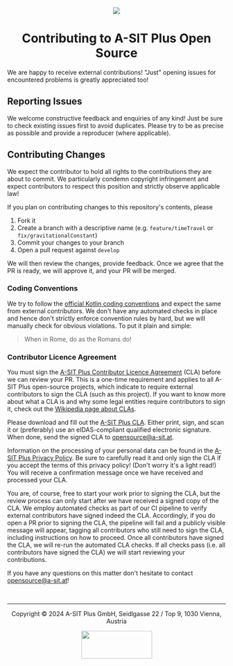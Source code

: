 <div align="center">
<img src="https://github.com/user-attachments/assets/13750466-7d65-492f-9250-420da5467d2d">

# Contributing to A-SIT Plus Open Source

</div>

We are happy to receive external contributions!
"Just" opening issues for encountered problems is greatly appreciated too!

## Reporting Issues

We welcome constructive feedback and enquiries of any kind! Just be sure to check existing issues first to avoid duplicates.
Please try to be as precise as possible and provide a reproducer (where applicable).

## Contributing Changes

We expect the contributor to hold all rights to the contributions they are about to commit.
We particularly condemn copyright infringement and expect contributors to respect this position and strictly observe applicable law!

If you plan on contributing changes to this repository's contents, please

1. Fork it
2. Create a branch with a descriptive name (e.g. `feature/timeTravel` or `fix/gravitationalConstant`)
3. Commit your changes to your branch
4. Open a pull request against `develop`

We will then review the changes, provide feedback.
Once we agree that the PR is ready, we will approve it, and your PR will be merged.

### Coding Conventions

We try to follow the [official Kotlin coding conventions](https://kotlinlang.org/docs/coding-conventions.html) and expect the same from external contributors.
We don't have any automated checks in place and hence don't strictly enforce convention rules by hard, but we will manually check for obvious violations.
To put it plain and simple:

> When in Rome, do as the Romans do!

### Contributor Licence Agreement

You must sign the [A-SIT Plus Contributor Licence Agreement](https://a-sit-plus.github.io/ASP_CLA.pdf) (CLA) before we can review your PR.
This is a one-time requirement and applies to all A-SIT Plus open-source projects, which indicate to require external contributors to sign the CLA (such as this project).
If you want to know more about what a CLA is and why some legal entities require contributors to sign it, check out the [Wikipedia page about CLAs](https://en.wikipedia.org/wiki/Contributor_License_Agreement).

Please download and fill out the [A-SIT Plus CLA](https://a-sit-plus.github.io/ASP_CLA.pdf).
Either print, sign, and scan it or (preferably) use an eIDAS-compliant qualified electronic signature.
When done, send the signed CLA to opensource@a-sit.at.

Information on the processing of your personal data can be found in the [A-SIT Plus Privacy Policy](https://a-sit-plus.github.io/ASP_Privacy.pdf).
Be sure to carefully read it and only sign the CLA if you accept the terms of this privacy policy! (Don't worry it's a light read!)
You will receive a confirmation message once we have received and processed your CLA.

You are, of course, free to start your work prior to signing the CLA, but the review process can only start after we have received a signed copy of the CLA.
We employ automated checks as part of our CI pipeline to verify external contributors have signed indeed the CLA.
Accordingly, if you do open a PR prior to signing the CLA, the pipeline will fail and a publicly visible message will appear, tagging all contributors who still need to sign the CLA, including instructions on how to proceed.
Once all contributors have signed the CLA, we will re-run the automated CLA checks.
If all checks pass (i.e. all contributors have signed the CLA) we will start reviewing your contributions.

If you have any questions on this matter don't hesitate to contact opensource@a-sit.at!

<br>

<hr>
<div align="center">

Copyright &copy; 2024 A-SIT Plus GmbH, Seidlgasse 22 / Top 9, 1030 Vienna, Austria

<img src="https://a-sit-plus.github.io/logo_kurzertext.svg" width="163" height="64">

</div>

